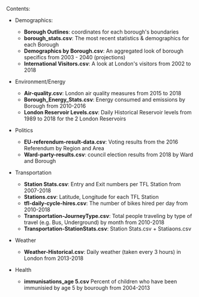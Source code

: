 Contents:

- Demographics:
  - **Borough Outlines**: coordinates for each borough's boundaries
  - **borough_stats.csv**: The most recent statistics & demographics for each Borough
  - **Demographics by Borough.csv**: An aggregated look of borough specifics from 2003 - 2040 (projections)
  - **International Visitors.csv**: A look at London's visitors from 2002 to 2018 

- Environment/Energy
  - **Air-quality.csv**: London air quality measures from 2015 to 2018
  - **Borough_Energy_Stats.csv**: Energy consumed and emissions by Borough from 2010-2016
  - **London Reservoir Levels.csv**: Daily Historical Reservoir levels from 1989 to 2018 for the 2 London Reservoirs

- Politics
  - **EU-referendum-result-data.csv**: Voting results from the 2016 Referendum by Region and Area
  - **Ward-party-results.csv**: council election results from 2018 by Ward and Borough

- Transportation
  - **Station Stats.csv**: Entry and Exit numbers per TFL Station from 2007-2018
  - **Stations.csv**: Latitude, Longitude for each TFL Station
  - **tfl-daily-cycle-hires.csv**: The number of bikes hired per day from 2010-2018
  - **Transportation-JourneyType.csv**: Total people traveling by type of travel (e.g. Bus, Underground) by month from 2010-2018
  - **Transportation-StationStats.csv**: Station Stats.csv + Statiaons.csv

- Weather
  - **Weather-Historical.csv**: Daily weather (taken every 3 hours) in London from 2013-2018

- Health
  - **immunisations_age 5.csv** Percent of children who have been immunisied by age 5 by bourough from 2004-2013
